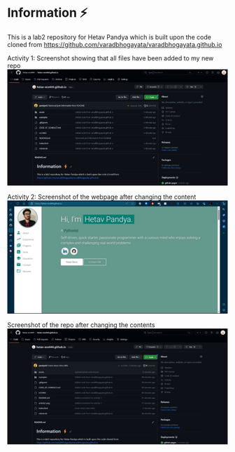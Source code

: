 # Information ⚡️
This is a lab2 repository for Hetav Pandya which is built upon the code cloned from https://github.com/varadbhogayata/varadbhogayata.github.io

Activity 1: Screenshot showing that all files have been added to my new repo
![Alt text](activity1.png)

Activity 2: 
Screenshot of the webpage after changing the content
![Alt text](activity2-1.png)

Screenshot of the repo after changing the contents
![Alt text](activity2-2.png)